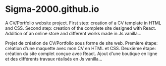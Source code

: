# Sigma-2000.github.io

A CV/Portfolio website project. First step: creation of a CV template in HTML and CSS. Second step: creation of the complete site designed with React. Addition of an online store and different works made in Js vanilla...

Projet de création de CV/Portfolio sous forme de site web. Première étape: création d'une maquette avec mon CV en HTML et CSS. Deuxième étape: création du site complet conçue avec React. Ajout d'une boutique en ligne et des différents travaux réalisés en Js vanilla...
